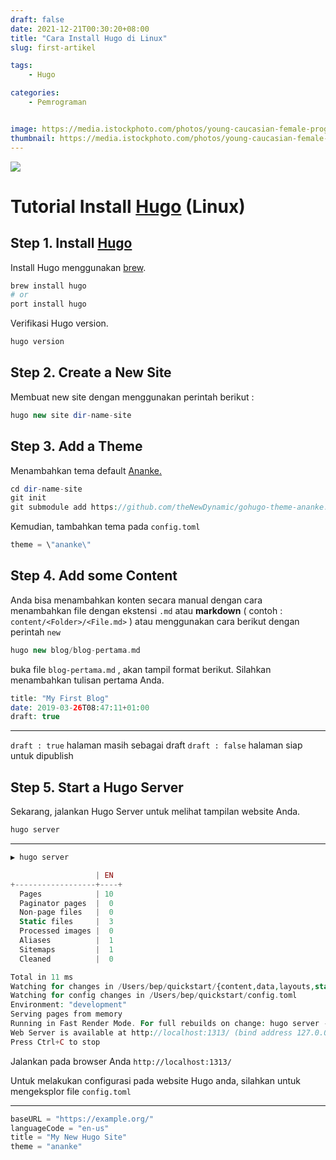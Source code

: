 ```yaml
---
draft: false
date: 2021-12-21T00:30:20+08:00
title: "Cara Install Hugo di Linux"
slug: first-artikel

tags:
    - Hugo

categories:
    - Pemrograman


image: https://media.istockphoto.com/photos/young-caucasian-female-programmer-in-glasses-writes-program-code-on-a-picture-id1255928059?b=1&k=20&m=1255928059&s=170667a&w=0&h=MTIL0g4Yo1_CUECfmqMPRTt2B3w8kZu6IzTliVlKXdg=
thumbnail: https://media.istockphoto.com/photos/young-caucasian-female-programmer-in-glasses-writes-program-code-on-a-picture-id1255928059?b=1&k=20&m=1255928059&s=170667a&w=0&h=MTIL0g4Yo1_CUECfmqMPRTt2B3w8kZu6IzTliVlKXdg=
---
```


![](/img/hugo-logo.png)

# Tutorial Install [Hugo](https://gohugo.io/) (Linux)

## Step 1. Install [Hugo](https://gohugo.io/)

Install Hugo menggunakan [brew](https://brew.sh/index_id).

```php
brew install hugo
# or
port install hugo 
```

Verifikasi Hugo version.

```php
hugo version
```

## Step 2. Create a New Site

Membuat new site dengan menggunakan perintah berikut :

```php
hugo new site dir-name-site
```

## Step 3. Add a Theme

Menambahkan tema default [Ananke.](https://github.com/theNewDynamic/gohugo-theme-ananke.git)

```php
cd dir-name-site
git init
git submodule add https://github.com/theNewDynamic/gohugo-theme-ananke.git themes/ananke
```

Kemudian, tambahkan tema pada `config.toml`

```php
theme = \"ananke\"
```

## Step 4. Add some Content

Anda bisa menambahkan konten secara manual dengan cara menambahkan file dengan ekstensi `.md` atau **markdown** ( contoh : `content/<Folder>/<File.md>` ) atau menggunakan cara berikut dengan perintah `new`

```php
hugo new blog/blog-pertama.md
```

buka file `blog-pertama.md` , akan tampil format berikut. Silahkan menambahkan tulisan pertama Anda.

```php
title: "My First Blog"
date: 2019-03-26T08:47:11+01:00
draft: true
```

* * *

`draft : true` halaman masih sebagai draft
`draft : false` halaman siap untuk dipublish

## Step 5. Start a Hugo Server

Sekarang, jalankan Hugo Server untuk melihat tampilan website Anda.
```php
hugo server
```
---
```php
▶ hugo server

                   | EN
+------------------+----+
  Pages            | 10
  Paginator pages  |  0
  Non-page files   |  0
  Static files     |  3
  Processed images |  0
  Aliases          |  1
  Sitemaps         |  1
  Cleaned          |  0

Total in 11 ms
Watching for changes in /Users/bep/quickstart/{content,data,layouts,static,themes}
Watching for config changes in /Users/bep/quickstart/config.toml
Environment: "development"
Serving pages from memory
Running in Fast Render Mode. For full rebuilds on change: hugo server --disableFastRender
Web Server is available at http://localhost:1313/ (bind address 127.0.0.1)
Press Ctrl+C to stop
```
Jalankan pada browser Anda `http://localhost:1313/`

Untuk melakukan configurasi pada website Hugo anda, silahkan untuk mengeksplor file `config.toml`

---
```php
baseURL = "https://example.org/"
languageCode = "en-us"
title = "My New Hugo Site"
theme = "ananke"
```